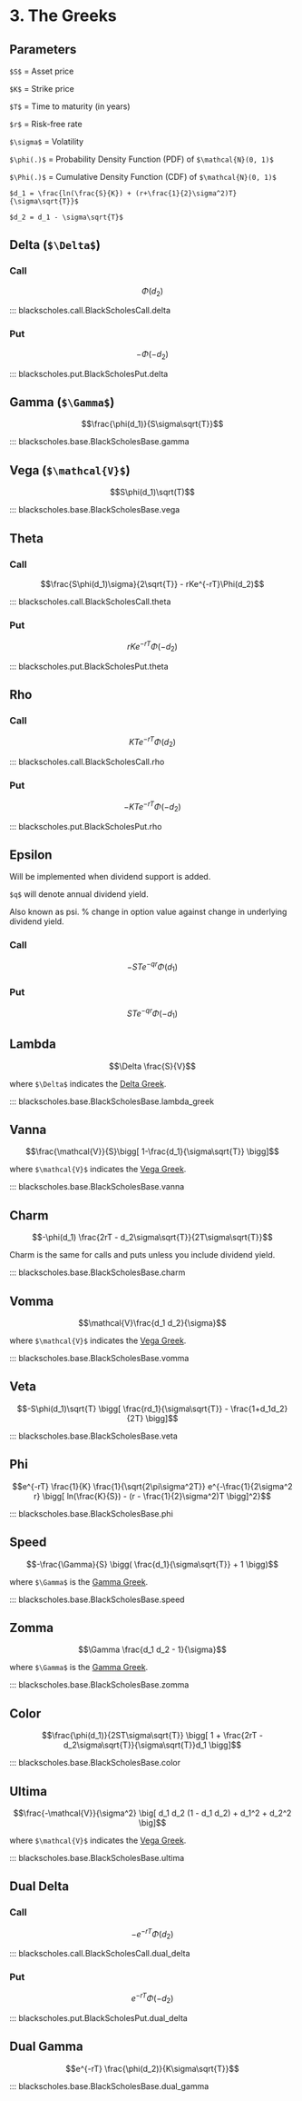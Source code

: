 # 3. The Greeks

<script src="//yihui.org/js/math-code.js" defer></script>
<!-- Just one possible MathJax CDN below. You may use others. -->
<script defer
  src="//mathjax.rstudio.com/latest/MathJax.js?config=TeX-MML-AM_CHTML">
</script>

## Parameters

`$S$` = Asset price

`$K$` = Strike price

`$T$` = Time to maturity (in years)

`$r$` = Risk-free rate

`$\sigma$` = Volatility

`$\phi(.)$` = Probability Density Function (PDF) of  `$\mathcal{N}(0, 1)$`

`$\Phi(.)$` = Cumulative Density Function (CDF) of  `$\mathcal{N}(0, 1)$`

`$d_1 = \frac{ln(\frac{S}{K}) + (r+\frac{1}{2}\sigma^2)T}{\sigma\sqrt{T}}$`

`$d_2 = d_1 - \sigma\sqrt{T}$`

## Delta (`$\Delta$`) <a name="delta"></a>

### Call

$$ \Phi(d_2)$$

::: blackscholes.call.BlackScholesCall.delta

### Put

$$ -\Phi(-d_2)$$

::: blackscholes.put.BlackScholesPut.delta

## Gamma (`$\Gamma$`) <a name="gamma"></a>

$$\frac{\phi(d_1)}{S\sigma\sqrt{T}}$$

::: blackscholes.base.BlackScholesBase.gamma

## Vega (`$\mathcal{V}$`) <a name="vega"></a>

$$S\phi(d_1)\sqrt(T)$$

::: blackscholes.base.BlackScholesBase.vega

## Theta

### Call

$$\frac{S\phi(d_1)\sigma}{2\sqrt{T}} - rKe^{-rT}\Phi(d_2)$$

::: blackscholes.call.BlackScholesCall.theta

### Put

$$rKe^{-rT}\Phi(-d_2)$$

::: blackscholes.put.BlackScholesPut.theta

## Rho

### Call

$$KTe^{-rT}\Phi(d_2)$$

::: blackscholes.call.BlackScholesCall.rho

### Put

$$-KTe^{-rT}\Phi(-d_2)$$

::: blackscholes.put.BlackScholesPut.rho

## Epsilon



Will be implemented when dividend support is added.

`$q$` will denote annual dividend yield.

Also known as psi. % change in option value
against change in underlying dividend yield.

### Call

$$-STe^{-qr}\Phi(d_1)$$

### Put

$$STe^{-qr}\Phi(-d_1)$$

## Lambda

$$\Delta \frac{S}{V}$$

where `$\Delta$` indicates the [Delta Greek](#delta).

::: blackscholes.base.BlackScholesBase.lambda_greek

## Vanna

$$\frac{\mathcal{V}}{S}\bigg[ 1-\frac{d_1}{\sigma\sqrt{T}} \bigg]$$

where `$\mathcal{V}$` indicates the [Vega Greek](#vega).

::: blackscholes.base.BlackScholesBase.vanna

## Charm

$$-\phi(d_1) \frac{2rT - d_2\sigma\sqrt{T}}{2T\sigma\sqrt{T}}$$

Charm is the same for calls and puts unless you include
dividend yield. 

::: blackscholes.base.BlackScholesBase.charm

## Vomma

$$\mathcal{V}\frac{d_1 d_2}{\sigma}$$

where `$\mathcal{V}$` indicates the [Vega Greek](#vega).

::: blackscholes.base.BlackScholesBase.vomma

## Veta

$$-S\phi(d_1)\sqrt{T} \bigg[ \frac{rd_1}{\sigma\sqrt{T}} - \frac{1+d_1d_2}{2T} \bigg]$$

::: blackscholes.base.BlackScholesBase.veta

## Phi

$$e^{-rT} \frac{1}{K} \frac{1}{\sqrt{2\pi\sigma^2T}} e^{-\frac{1}{2\sigma^2 r} \bigg[ ln(\frac{K}{S}) - (r - \frac{1}{2}\sigma^2)T  \bigg]^2}$$

::: blackscholes.base.BlackScholesBase.phi

## Speed

$$-\frac{\Gamma}{S} \bigg( \frac{d_1}{\sigma\sqrt{T}} + 1 \bigg)$$

where `$\Gamma$` is the [Gamma Greek](#gamma).

::: blackscholes.base.BlackScholesBase.speed

## Zomma

$$\Gamma \frac{d_1 d_2 - 1}{\sigma}$$

where `$\Gamma$` is the [Gamma Greek](#gamma).

::: blackscholes.base.BlackScholesBase.zomma

## Color

$$\frac{\phi(d_1)}{2ST\sigma\sqrt{T}} \bigg[ 1 + \frac{2rT - d_2\sigma\sqrt{T}}{\sigma\sqrt{T}}d_1   \bigg]$$

::: blackscholes.base.BlackScholesBase.color

## Ultima

$$\frac{-\mathcal{V}}{\sigma^2} \big[ d_1 d_2 (1 - d_1 d_2) + d_1^2 + d_2^2 \big]$$

where `$\mathcal{V}$` indicates the [Vega Greek](#vega).

::: blackscholes.base.BlackScholesBase.ultima

## Dual Delta

### Call

$$-e^{-rT}\Phi(d_2)$$

::: blackscholes.call.BlackScholesCall.dual_delta

### Put

$$e^{-rT}\Phi(-d_2)$$

::: blackscholes.put.BlackScholesPut.dual_delta

## Dual Gamma

$$e^{-rT} \frac{\phi(d_2)}{K\sigma\sqrt{T}}$$

::: blackscholes.base.BlackScholesBase.dual_gamma